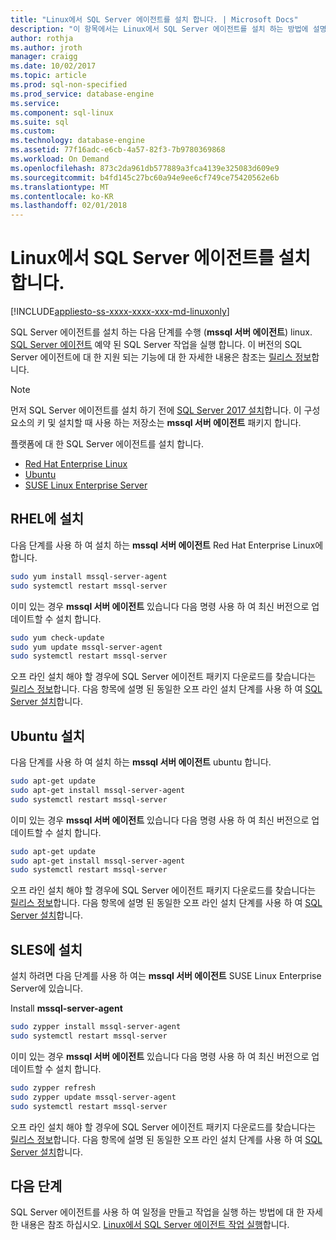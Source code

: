 ```yaml
---
title: "Linux에서 SQL Server 에이전트를 설치 합니다. | Microsoft Docs"
description: "이 항목에서는 Linux에서 SQL Server 에이전트를 설치 하는 방법에 설명 합니다."
author: rothja
ms.author: jroth
manager: craigg
ms.date: 10/02/2017
ms.topic: article
ms.prod: sql-non-specified
ms.prod_service: database-engine
ms.service: 
ms.component: sql-linux
ms.suite: sql
ms.custom: 
ms.technology: database-engine
ms.assetid: 77f16adc-e6cb-4a57-82f3-7b9780369868
ms.workload: On Demand
ms.openlocfilehash: 873c2da961db577889a3fca4139e325083d609e9
ms.sourcegitcommit: b4fd145c27bc60a94e9ee6cf749ce75420562e6b
ms.translationtype: MT
ms.contentlocale: ko-KR
ms.lasthandoff: 02/01/2018
---
```

# <a name="install-sql-server-agent-on-linux"></a>Linux에서 SQL Server 에이전트를 설치 합니다.

[!INCLUDE[appliesto-ss-xxxx-xxxx-xxx-md-linuxonly](../includes/appliesto-ss-xxxx-xxxx-xxx-md-linuxonly.md)]

SQL Server 에이전트를 설치 하는 다음 단계를 수행 (**mssql 서버 에이전트**) linux. [SQL Server 에이전트](https://docs.microsoft.com/sql/ssms/agent/sql-server-agent) 예약 된 SQL Server 작업을 실행 합니다. 이 버전의 SQL Server 에이전트에 대 한 지원 되는 기능에 대 한 자세한 내용은 참조는 [릴리스 정보](sql-server-linux-release-notes.md)합니다.

> [!NOTE]
> 먼저 SQL Server 에이전트를 설치 하기 전에 [SQL Server 2017 설치](sql-server-linux-setup.md#platforms)합니다. 이 구성 요소의 키 및 설치할 때 사용 하는 저장소는 **mssql 서버 에이전트** 패키지 합니다.

플랫폼에 대 한 SQL Server 에이전트를 설치 합니다.

- [Red Hat Enterprise Linux](#RHEL)
- [Ubuntu](#ubuntu)
- [SUSE Linux Enterprise Server](#SLES)

## <a name="RHEL">RHEL에 설치</a>

다음 단계를 사용 하 여 설치 하는 **mssql 서버 에이전트** Red Hat Enterprise Linux에 합니다. 

```bash
sudo yum install mssql-server-agent
sudo systemctl restart mssql-server
```

이미 있는 경우 **mssql 서버 에이전트** 있습니다 다음 명령 사용 하 여 최신 버전으로 업데이트할 수 설치 합니다.

```bash
sudo yum check-update
sudo yum update mssql-server-agent
sudo systemctl restart mssql-server
```

오프 라인 설치 해야 할 경우에 SQL Server 에이전트 패키지 다운로드를 찾습니다는 [릴리스 정보](sql-server-linux-release-notes.md)합니다. 다음 항목에 설명 된 동일한 오프 라인 설치 단계를 사용 하 여 [SQL Server 설치](sql-server-linux-setup.md#offline)합니다.

## <a name="ubuntu">Ubuntu 설치</a>

다음 단계를 사용 하 여 설치 하는 **mssql 서버 에이전트** ubuntu 합니다. 

```bash
sudo apt-get update 
sudo apt-get install mssql-server-agent
sudo systemctl restart mssql-server
```

이미 있는 경우 **mssql 서버 에이전트** 있습니다 다음 명령 사용 하 여 최신 버전으로 업데이트할 수 설치 합니다.

```bash
sudo apt-get update 
sudo apt-get install mssql-server-agent
sudo systemctl restart mssql-server
```

오프 라인 설치 해야 할 경우에 SQL Server 에이전트 패키지 다운로드를 찾습니다는 [릴리스 정보](sql-server-linux-release-notes.md)합니다. 다음 항목에 설명 된 동일한 오프 라인 설치 단계를 사용 하 여 [SQL Server 설치](sql-server-linux-setup.md#offline)합니다.

## <a name="SLES">SLES에 설치</a>

설치 하려면 다음 단계를 사용 하 여는 **mssql 서버 에이전트** SUSE Linux Enterprise Server에 있습니다. 

Install **mssql-server-agent** 

```bash
sudo zypper install mssql-server-agent
sudo systemctl restart mssql-server
```

이미 있는 경우 **mssql 서버 에이전트** 있습니다 다음 명령 사용 하 여 최신 버전으로 업데이트할 수 설치 합니다.

```bash
sudo zypper refresh
sudo zypper update mssql-server-agent
sudo systemctl restart mssql-server
```

오프 라인 설치 해야 할 경우에 SQL Server 에이전트 패키지 다운로드를 찾습니다는 [릴리스 정보](sql-server-linux-release-notes.md)합니다. 다음 항목에 설명 된 동일한 오프 라인 설치 단계를 사용 하 여 [SQL Server 설치](sql-server-linux-setup.md#offline)합니다.

## <a name="next-steps"></a>다음 단계
SQL Server 에이전트를 사용 하 여 일정을 만들고 작업을 실행 하는 방법에 대 한 자세한 내용은 참조 하십시오. [Linux에서 SQL Server 에이전트 작업 실행](sql-server-linux-run-sql-server-agent-job.md)합니다.
